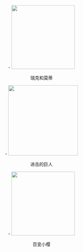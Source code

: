 <div class="grid cards" align="center" markdown>
- <img src="https://s21.ax1x.com/2024/06/25/pksfoND.webp" width="200" /><p>瑞克和莫蒂</p>
- <img src="https://s21.ax1x.com/2024/06/25/pksfqgA.webp" width="220" /><p>进击的巨人</p>
- <img src="https://s21.ax1x.com/2024/06/26/pkyt34O.webp" width="200" /><p>百变小樱</p>
</div>